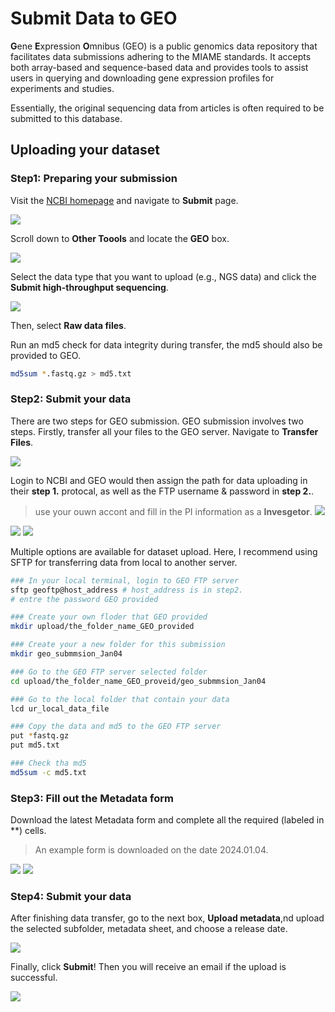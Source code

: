 # Submit Data to GEO


**G**ene **E**xpression **O**mnibus (GEO) is a public genomics data repository that facilitates data submissions adhering to the MIAME standards. It accepts both array-based and sequence-based data and provides tools to assist users in querying and downloading gene expression profiles for experiments and studies.


Essentially, the original sequencing data from articles is often required to be submitted to this database.


## Uploading your dataset
### Step1: Preparing your submission

Visit the [ NCBI homepage](https://www.ncbi.nlm.nih.gov/) and navigate to **Submit** page.

![](https://github.com/beritlin/NGS_analyses/blob/main/Figure/GEO_1.png)

Scroll down to **Other Toools** and locate the **GEO** box.

![](https://github.com/beritlin/NGS_analyses/blob/main/Figure/GEO_2.png)

Select the data type that you want to upload (e.g., NGS data) and click the **Submit high-throughput sequencing**.

![](https://github.com/beritlin/NGS_analyses/blob/main/Figure/GEO_3.png)


Then, select **Raw data files**.



Run an md5 check for data integrity during transfer, the md5 should also be provided to GEO.

```bash
md5sum *.fastq.gz > md5.txt
```

### Step2: Submit your data
There are two steps for GEO submission. 
GEO submission involves two steps. Firstly, transfer all your files to the GEO server. Navigate to **Transfer Files**.

![](https://github.com/beritlin/NGS_analyses/blob/main/Figure/GEO_4.png)

Login to NCBI and GEO would then assign the path for data uploading in their **step 1.** protocal, as well as the FTP username & password in **step 2.**.
> use your ouwn accont and fill in the PI information as a **Invesgetor**.
> ![](https://github.com/beritlin/NGS_analyses/blob/main/Figure/GEO_6.png)

![](https://github.com/beritlin/NGS_analyses/blob/main/Figure/GEO_8.png)
![](https://github.com/beritlin/NGS_analyses/blob/main/Figure/GEO_9.png)


Multiple options are available for dataset upload. Here, I recommend using SFTP for transferring data from local to another server.


```bash
### In your local terminal, login to GEO FTP server
sftp geoftp@host_address # host_address is in step2.
# entre the password GEO provided

### Create your own floder that GEO provided
mkdir upload/the_folder_name_GEO_provided

### Create your a new folder for this submission
mkdir geo_submmsion_Jan04

### Go to the GEO FTP server selected folder 
cd upload/the_folder_name_GEO_proveid/geo_submmsion_Jan04

### Go to the local folder that contain your data
lcd ur_local_data_file

### Copy the data and md5 to the GEO FTP server
put *fastq.gz
put md5.txt

### Check tha md5
md5sum -c md5.txt

```


### Step3: Fill out the Metadata form
Download the latest Metadata form and complete all the required (labeled in **) cells. 
> An example form is downloaded on the date 2024.01.04.

![](https://github.com/beritlin/NGS_analyses/blob/main/Figure/GEO_10.png)
![](https://github.com/beritlin/NGS_analyses/blob/main/Figure/GEO_11.png)


### Step4: Submit your data
After finishing data transfer, go to the next box, **Upload metadata**,nd upload the selected subfolder, metadata sheet, and choose a release date. 

![](https://github.com/beritlin/NGS_analyses/blob/main/Figure/GEO_13.png)


Finally, click **Submit**! Then you will receive an email if the upload is successful.

![](https://github.com/beritlin/NGS_analyses/blob/main/Figure/GEO_12.png)
